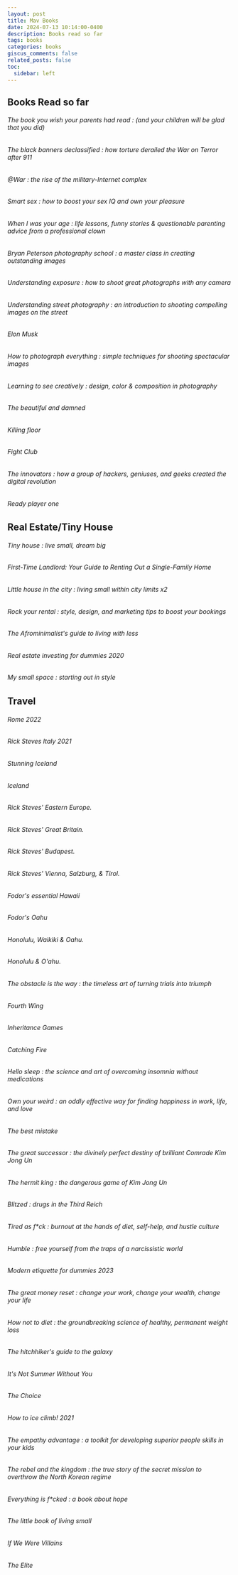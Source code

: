 ```yaml
---
layout: post
title: Mav Books
date: 2024-07-13 10:14:00-0400
description: Books read so far
tags: books
categories: books
giscus_comments: false
related_posts: false
toc:
  sidebar: left
---
```


## Books Read so far

###### The book you wish your parents had read : (and your children will be glad that you did) 
###### The black banners declassified : how torture derailed the War on Terror after 911 
###### @War : the rise of the military-Internet complex 
###### Smart sex : how to boost your sex IQ and own your pleasure 
###### When I was your age : life lessons, funny stories & questionable parenting advice from a professional clown 
###### Bryan Peterson photography school : a master class in creating outstanding images 
###### Understanding exposure : how to shoot great photographs with any camera 
###### Understanding street photography : an introduction to shooting compelling images on the street 
###### Elon Musk 
###### How to photograph everything : simple techniques for shooting spectacular images 
###### Learning to see creatively : design, color & composition in photography 
###### The beautiful and damned 
###### Killing floor 
###### Fight Club 
###### The innovators : how a group of hackers, geniuses, and geeks created the digital revolution 
###### Ready player one 

## Real Estate/Tiny House
###### Tiny house : live small, dream big 
###### First-Time Landlord: Your Guide to Renting Out a Single-Family Home
###### Little house in the city : living small within city limits x2
###### Rock your rental : style, design, and marketing tips to boost your bookings 
###### The Afrominimalist's guide to living with less 
###### Real estate investing for dummies 2020 
###### My small space : starting out in style 

## Travel
###### Rome 2022
###### Rick Steves Italy 2021
###### Stunning Iceland
###### Iceland 
###### Rick Steves' Eastern Europe.
###### Rick Steves' Great Britain.
###### Rick Steves' Budapest.
###### Rick Steves' Vienna, Salzburg, & Tirol.
###### Fodor's essential Hawaii 
###### Fodor's Oahu 
###### Honolulu, Waikiki & Oahu.
###### Honolulu & O'ahu.

###### The obstacle is the way : the timeless art of turning trials into triumph 
###### Fourth Wing
###### Inheritance Games
###### Catching Fire
###### Hello sleep : the science and art of overcoming insomnia without medications 
###### Own your weird : an oddly effective way for finding happiness in work, life, and love 
###### The best mistake 
###### The great successor : the divinely perfect destiny of brilliant Comrade Kim Jong Un 
###### The hermit king : the dangerous game of Kim Jong Un 
###### Blitzed : drugs in the Third Reich 
###### Tired as f*ck : burnout at the hands of diet, self-help, and hustle culture 
###### Humble : free yourself from the traps of a narcissistic world 
###### Modern etiquette for dummies 2023 
###### The great money reset : change your work, change your wealth, change your life 
###### How not to diet : the groundbreaking science of healthy, permanent weight loss 
###### The hitchhiker's guide to the galaxy 
###### It's Not Summer Without You
###### The Choice
###### How to ice climb! 2021 
###### The empathy advantage : a toolkit for developing superior people skills in your kids 
###### The rebel and the kingdom : the true story of the secret mission to overthrow the North Korean regime 
###### Everything is f*cked : a book about hope 
###### The little book of living small 
###### If We Were Villains
###### The Elite
 
